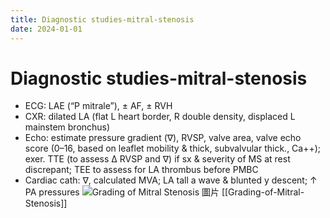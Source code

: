 ```yaml
---
title: Diagnostic studies-mitral-stenosis
date: 2024-01-01
---
```

# Diagnostic studies-mitral-stenosis


* ECG: LAE (“P mitrale”), ± AF, ± RVH
* CXR: dilated LA (flat L heart border, R double density, displaced L mainstem bronchus)
* Echo: estimate pressure gradient (∇), RVSP, valve area, valve echo score (0–16, based on leaflet mobility & thick, subvalvular thick., Ca++); exer. TTE (to assess ∆ RVSP and ∇) if sx & severity of MS at rest discrepant; TEE to assess for LA thrombus before PMBC
* Cardiac cath: ∇, calculated MVA; LA tall a wave & blunted y descent; ↑ PA pressures
![Grading of Mitral Stenosis 圖片](https://i.imgur.com/TAbeRqO.png)
[[Grading-of-Mitral-Stenosis]]
